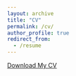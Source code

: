 ```yaml
---
layout: archive
title: "CV"
permalink: /cv/
author_profile: true
redirect_from:
  - /resume
---
```


[Download My CV](../files/CV_Jie.pdf)
